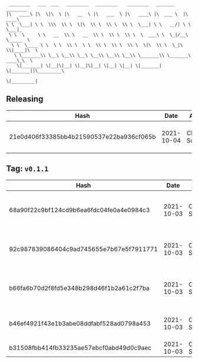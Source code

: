 ```
 ________   ___  ___   ________   ________    ________   _______    ________      
|\   ____\ |\  \|\  \ |\   __  \ |\   ___  \ |\   ____\ |\  ___ \  |\   ____\     
\ \  \___| \ \  \\\  \\ \  \|\  \\ \  \\ \  \\ \  \___| \ \   __/| \ \  \___|_    
 \ \  \     \ \   __  \\ \   __  \\ \  \\ \  \\ \  \  ___\ \  \_|/__\ \_____  \   
  \ \  \____ \ \  \ \  \\ \  \ \  \\ \  \\ \  \\ \  \|\  \\ \  \_|\ \\|____|\  \  
   \ \_______\\ \__\ \__\\ \__\ \__\\ \__\\ \__\\ \_______\\ \_______\ ____\_\  \ 
    \|_______| \|__|\|__| \|__|\|__| \|__| \|__| \|_______| \|_______||\_________\
                                                                      \|_________|
```

## Releasing
| Hash | Date | Author | Changes |
|------|------|--------|---------|
| 21e0d406f33385bb4b21590537e22ba936cf065b | 2021-10-04 | Chris Schubert | Code cleanup and refactoring |


 ## Tag: `v0.1.1`
| Hash | Date | Author | Changes |
|------|------|--------|---------|
| 68a90f22c9bf124cd9b6ea6fdc04fe0a4e0984c3 | 2021-10-03 | Chris Schubert | Updating namespaces to match folder structure |
| 92c987839086404c9ad745655e7b67e5f7911771 | 2021-10-03 | Chris Schubert | Adding back files removed by template process |
| b66fa6b70d2f8fd5e348b298d46f1b2a61c2f7ba | 2021-10-03 | Chris Schubert | Organizing Appalachia packages for package management |
| b46ef4921f43e1b3abe08ddfabf528ad0798a453 | 2021-10-03 | Chris Schubert | Initializing organization repository for project. |
| b31508fbb414fb33235ae57ebcf0abd49d0c9aec | 2021-10-03 | Chris Schubert | Added README.md |
